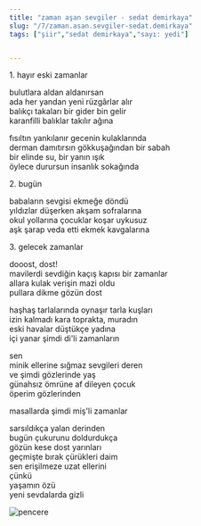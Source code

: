 ```yaml
---
title: "zaman aşan sevgiler - sedat demirkaya"
slug: "/7/zaman.asan.sevgiler-sedat.demirkaya"
tags: ["şiir","sedat demirkaya","sayı: yedi"]


---
```

1\. hayır eski zamanlar

bulutlara aldan aldanırsan\
ada her yandan yeni rüzgârlar alır\
balıkçı takaları bir gider bin gelir\
karanfilli balıklar takılır ağına

fısıltın yankılanır gecenin kulaklarında\
derman damıtırsın gökkuşağından bir sabah\
bir elinde su, bir yanın ışık\
öylece durursun insanlık sokağında

2. bugün

babaların sevgisi ekmeğe döndü\
yıldızlar düşerken akşam sofralarına\
okul yollarına çocuklar koşar uykusuz\
aşk şarap veda etti ekmek kavgalarına

3\. gelecek zamanlar

dooost, dost!\
mavilerdi sevdiğin kaçış kapısı bir zamanlar\
allara kulak verişin mazi oldu\
pullara dikme gözün dost

haşhaş tarlalarında oynaşır tarla kuşları\
izin kalmadı kara toprakta, muradın\
eski havalar düştükçe yadına\
içi yanar şimdi di'li zamanların

sen\
minik ellerine sığmaz sevgileri deren\
ve şimdi gözlerinde yaş\
günahsız ömrüne af dileyen çocuk\
öperim gözlerinden

masallarda şimdi miş'li zamanlar

sarsıldıkça yalan derinden\
bugün çukurunu doldurdukça\
gözün kese dost yarınları\
geçmişte bırak çürükleri daim\
sen erişilmeze uzat ellerini\
çünkü\
yaşamın özü\
yeni sevdalarda gizli


![pencere](/img/ky07_26_gurtugpeker.jpg)